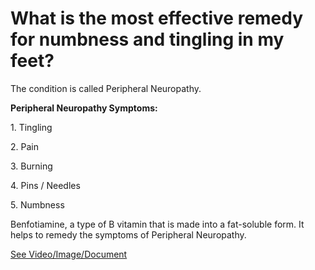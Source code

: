 # What is the most effective remedy for numbness and tingling in my feet?

The condition is called Peripheral Neuropathy.

**Peripheral Neuropathy Symptoms:**

1\. Tingling

2\. Pain

3\. Burning

4\. Pins / Needles

5\. Numbness

Benfotiamine, a type of B vitamin that is made into a fat-soluble form. It helps to remedy the symptoms of Peripheral Neuropathy.

 [See Video/Image/Document](https://hls-player.drberg.com/asset?path=migrated-assets/benefits-of-vitamin-b-numbness-tingling-in-hands-feet-drberg)